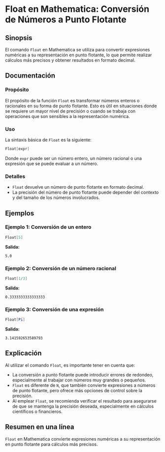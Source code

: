 <!--
Meta Description: # Float en Mathematica: Conversión de Números a Punto Flotante ## Sinopsis El comando `Float` en Mathematica se utiliza para convertir expresiones num...
Meta Keywords: float, punto, flotante, mathematica, que
-->

# Float en Mathematica: Conversión de Números a Punto Flotante

## Sinopsis
El comando `Float` en Mathematica se utiliza para convertir expresiones numéricas a su representación en punto flotante, lo que permite realizar cálculos más precisos y obtener resultados en formato decimal.

## Documentación

### Propósito
El propósito de la función `Float` es transformar números enteros o racionales en su forma de punto flotante. Esto es útil en situaciones donde se requiere un mayor nivel de precisión o cuando se trabaja con operaciones que son sensibles a la representación numérica.

### Uso
La sintaxis básica de `Float` es la siguiente:

```mathematica
Float[expr]
```

Donde `expr` puede ser un número entero, un número racional o una expresión que se puede evaluar a un número.

### Detalles
- `Float` devuelve un número de punto flotante en formato decimal.
- La precisión del número de punto flotante puede depender del contexto y del tamaño de los números involucrados.

## Ejemplos

### Ejemplo 1: Conversión de un entero
```mathematica
Float[5]
```
**Salida:**
```
5.0
```

### Ejemplo 2: Conversión de un número racional
```mathematica
Float[1/3]
```
**Salida:**
```
0.3333333333333333
```

### Ejemplo 3: Conversión de una expresión
```mathematica
Float[Pi]
```
**Salida:**
```
3.141592653589793
```

## Explicación
Al utilizar el comando `Float`, es importante tener en cuenta que:
- La conversión a punto flotante puede introducir errores de redondeo, especialmente al trabajar con números muy grandes o pequeños.
- `Float` es diferente de `N`, que también convierte expresiones a números de punto flotante, pero ofrece más opciones de control sobre la precisión.
- Al emplear `Float`, se recomienda verificar el resultado para asegurarse de que se mantenga la precisión deseada, especialmente en cálculos científicos o financieros.

## Resumen en una línea
`Float` en Mathematica convierte expresiones numéricas a su representación en punto flotante para cálculos más precisos.